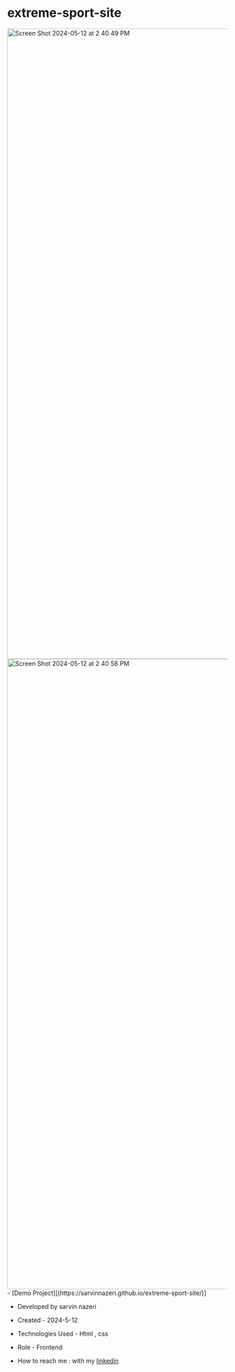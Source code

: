 # extreme-sport-site
<img width="1440" alt="Screen Shot 2024-05-12 at 2 40 49 PM" src="https://github.com/sarvinnazeri/extreme-sport-site/assets/166671712/4beb4a1f-7e65-4ced-b43d-3c3be422ee2b">
<img width="1440" alt="Screen Shot 2024-05-12 at 2 40 58 PM" src="https://github.com/sarvinnazeri/extreme-sport-site/assets/166671712/8e35a464-df58-40be-ba53-da0e46ecf71f">
- [Demo Project][(https://sarvinnazeri.github.io/extreme-sport-site/)]

- Developed by sarvin nazeri

- Created - 2024-5-12

- Technologies Used - Html , css 

- Role - Frontend

- How to reach me : with my [linkedin](https://www.linkedin.com/in/sarvin-nazeri)



